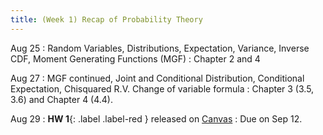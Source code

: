 ```yaml
---
title: (Week 1) Recap of Probability Theory
---
```


Aug 25
: Random Variables, Distributions, Expectation, Variance, Inverse CDF, Moment Generating Functions (MGF)
  : Chapter 2 and 4

Aug 27 
: MGF continued, Joint and Conditional Distribution, Conditional Expectation, Chisquared R.V. Change of variable formula 
  : Chapter 3 (3.5, 3.6) and Chapter 4 (4.4).

Aug 29
: **HW 1**{: .label .label-red } released on [Canvas](https://umich.instructure.com/courses/797194)
  : Due on Sep 12.
